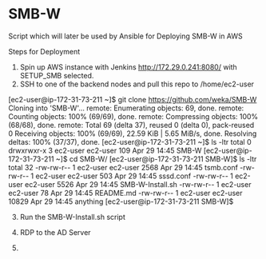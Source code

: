 # SMB-W
Script which will later be used by Ansible for Deploying SMB-W in AWS

Steps for Deployment

1.  Spin up AWS instance with Jenkins http://172.29.0.241:8080/ with SETUP_SMB selected.
2.  SSH to one of the backend nodes and pull this repo to /home/ec2-user 

[ec2-user@ip-172-31-73-211 ~]$ git clone https://github.com/weka/SMB-W
Cloning into 'SMB-W'...
remote: Enumerating objects: 69, done.
remote: Counting objects: 100% (69/69), done.
remote: Compressing objects: 100% (68/68), done.
remote: Total 69 (delta 37), reused 0 (delta 0), pack-reused 0
Receiving objects: 100% (69/69), 22.59 KiB | 5.65 MiB/s, done.
Resolving deltas: 100% (37/37), done.
[ec2-user@ip-172-31-73-211 ~]$ ls -ltr
total 0
drwxrwxr-x 3 ec2-user ec2-user 109 Apr 29 14:45 SMB-W
[ec2-user@ip-172-31-73-211 ~]$ cd SMB-W/
[ec2-user@ip-172-31-73-211 SMB-W]$ ls -ltr
total 32
-rw-rw-r-- 1 ec2-user ec2-user  2568 Apr 29 14:45 tsmb.conf
-rw-rw-r-- 1 ec2-user ec2-user   503 Apr 29 14:45 sssd.conf
-rw-rw-r-- 1 ec2-user ec2-user  5526 Apr 29 14:45 SMB-W-Install.sh
-rw-rw-r-- 1 ec2-user ec2-user    78 Apr 29 14:45 README.md
-rw-rw-r-- 1 ec2-user ec2-user 10829 Apr 29 14:45 anything
[ec2-user@ip-172-31-73-211 SMB-W]$

3.  Run the SMB-W-Install.sh script

4.  RDP to the AD Server
7.  
